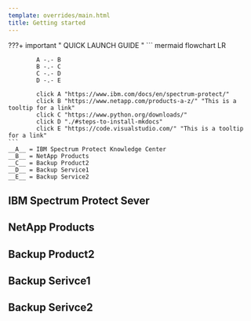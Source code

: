 ```yaml
---
template: overrides/main.html
title: Getting started
---
```


???+ important " QUICK LAUNCH GUIDE "
    ``` mermaid
        flowchart LR
        
            A -.- B
            B -.- C
            C -.- D
            D -.- E
            
            click A "https://www.ibm.com/docs/en/spectrum-protect/"
            click B "https://www.netapp.com/products-a-z/" "This is a tooltip for a link"
            click C "https://www.python.org/downloads/"
            click D "./#steps-to-install-mkdocs"
            click E "https://code.visualstudio.com/" "This is a tooltip for a link"
    ```
    __A__ = IBM Spectrum Protect Knowledge Center  
    __B__ = NetApp Products   
    __C__ = Backup Product2  
    __D__ = Backup Service1  
    __E__ = Backup Service2

## IBM Spectrum Protect Sever


## NetApp Products


## Backup Product2


## Backup Serivce1


## Backup Serivce2
